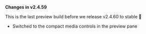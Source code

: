 **Changes in v2.4.59**

This is the last preview build before we release v2.4.60 to stable 📎

- Switched to the compact media controls in the preview pane
